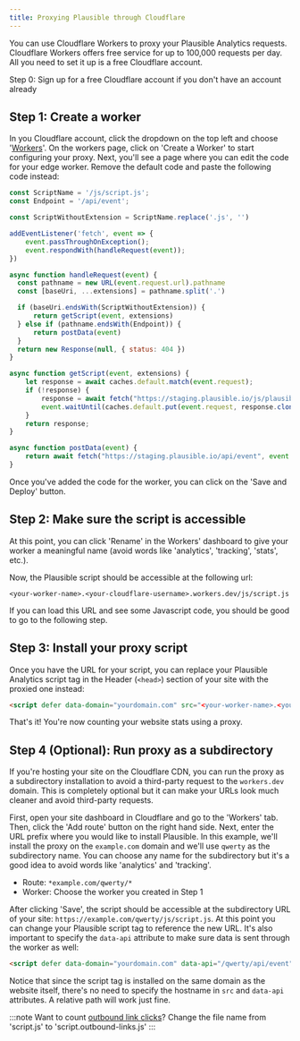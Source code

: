 ```yaml
---
title: Proxying Plausible through Cloudflare
---
```


You can use Cloudflare Workers to proxy your Plausible Analytics requests. Cloudflare Workers offers free service for up to 100,000 requests per day.
All you need to set it up is a free Cloudflare account.

Step 0: Sign up for a free Cloudflare account if you don't have an account already

## Step 1: Create a worker

In you Cloudflare account, click the dropdown on the top left and choose '[Workers](https://workers.cloudflare.com/)'. On the workers page, click on 'Create a Worker' to start configuring your proxy. Next, you'll see a page where you can edit the code for your edge worker. Remove the default code and paste the following code instead:

```js
const ScriptName = '/js/script.js';
const Endpoint = '/api/event';

const ScriptWithoutExtension = ScriptName.replace('.js', '')

addEventListener('fetch', event => {
    event.passThroughOnException();
    event.respondWith(handleRequest(event));
})

async function handleRequest(event) {
  const pathname = new URL(event.request.url).pathname
  const [baseUri, ...extensions] = pathname.split('.')

  if (baseUri.endsWith(ScriptWithoutExtension)) {
      return getScript(event, extensions)
  } else if (pathname.endsWith(Endpoint)) {
      return postData(event)
  }
  return new Response(null, { status: 404 })
}

async function getScript(event, extensions) {
    let response = await caches.default.match(event.request);
    if (!response) {
        response = await fetch("https://staging.plausible.io/js/plausible." + extensions.join("."));
        event.waitUntil(caches.default.put(event.request, response.clone()));
    }
    return response;
}

async function postData(event) {
    return await fetch("https://staging.plausible.io/api/event", event.request);
}
```

Once you've added the code for the worker, you can click on the 'Save and Deploy' button.

## Step 2: Make sure the script is accessible

At this point, you can click 'Rename' in the Workers' dashboard to give your worker a meaningful name (avoid words like 'analytics', 'tracking', 'stats', etc.).

Now, the Plausible script should be accessible at the following url:

```
<your-worker-name>.<your-cloudflare-username>.workers.dev/js/script.js
```

If you can load this URL and see some Javascript code, you should be good to go to the following step.

## Step 3: Install your proxy script

Once you have the URL for your script, you can replace your Plausible Analytics script tag in the Header (`<head>`) section of your site with the proxied one instead:

```html
<script defer data-domain="yourdomain.com" src="<your-worker-name>.<your-cloudflare-username>.workers.dev/js/script.js"></script>
```

That's it! You're now counting your website stats using a proxy.

## Step 4 (Optional): Run proxy as a subdirectory

If you're hosting your site on the Cloudflare CDN, you can run the proxy as a subdirectory installation to avoid a third-party
request to the `workers.dev` domain. This is completely optional but it can make your URLs look much cleaner and avoid third-party
requests.

First, open your site dashboard in Cloudflare and go to the 'Workers' tab. Then, click the 'Add route' button on the right hand side.
Next, enter the URL prefix where you would like to install Plausible. In this example, we'll install the proxy on the `example.com` domain and we'll
use `qwerty` as the subdirectory name. You can choose any name for the subdirectory but it's a good idea to avoid words like 'analytics' and 'tracking'.

* Route: `*example.com/qwerty/*`
* Worker: Choose the worker you created in Step 1

After clicking 'Save', the script should be accessible at the subdirectory URL of your site: `https://example.com/qwerty/js/script.js`. At this point you can
change your Plausible script tag to reference the new URL. It's also important to specify the `data-api` attribute to make sure data is sent through the worker as well:


```html
<script defer data-domain="yourdomain.com" data-api="/qwerty/api/event" src="/qwerty/js/script.js"></script>
```

Notice that since the script tag is installed on the same domain as the website itself, there's no need to specify the hostname in `src` and `data-api` attributes. A relative path will work just fine.

:::note
Want to count [outbound link clicks](outbound-link-click-tracking.md)? Change the file name from 'script.js' to 'script.outbound-links.js'
:::
